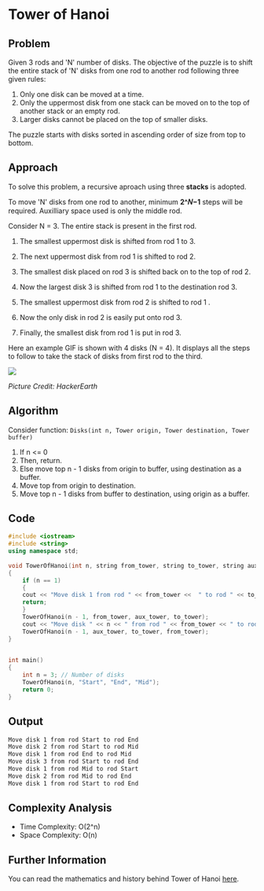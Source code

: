 # Tower of Hanoi

## Problem

Given 3 rods and 'N' number of disks. The objective of the puzzle is to shift the entire stack of 'N' disks from one rod to another rod following three given rules:

1. Only one disk can be moved at a time.
2. Only the uppermost disk from one stack can be moved on to the top of another stack or an empty rod.
3. Larger disks cannot be placed on the top of smaller disks.

The puzzle starts with disks sorted in ascending order of size from top to bottom.

## Approach

To solve this problem, a recursive aproach using three **stacks** is adopted.

To move 'N' disks from one rod to another, minimum **2^𝑁−1** steps will be required. Auxilliary space used is only the middle rod.

Consider N = 3. The entire stack is present in the first rod.

1. The smallest uppermost disk is shifted from rod 1 to 3.

2. The next uppermost disk from rod 1 is shifted to rod 2.

3. The smallest disk placed on rod 3 is shifted back on to the top of rod 2.

4. Now the largest disk 3 is shifted from rod 1 to the destination rod 3.

5. The smallest uppermost disk from rod 2 is shifted to rod 1 .

6. Now the only disk in rod 2 is easily put onto rod 3.

7. Finally, the smallest disk from rod 1 is put in rod 3.

Here an example GIF is shown with 4 disks (N = 4). It displays all the steps to follow to take the stack of disks from first rod to the third.

<img src= "https://www.hackerearth.com/blog/wp-content/uploads/2016/12/Tower-of-hanoi.gif">

*Picture Credit: HackerEarth*

## Algorithm

Consider function: `Disks(int n, Tower origin, Tower destination, Tower buffer)`

1. If n <= 0
2. Then, return.
3. Else move top n - 1 disks from origin to buffer, using destination as a buffer.
4. Move top from origin to destination.
5. Move top n - 1 disks from buffer to destination, using origin as a buffer.

## Code

```C++
#include <iostream> 
#include <string>
using namespace std; 
  
void TowerOfHanoi(int n, string from_tower, string to_tower, string aux_tower)  
{  
    if (n == 1)  
    {  
    cout << "Move disk 1 from rod " << from_tower <<  " to rod " << to_tower<<endl;  
    return;  
    }  
    TowerOfHanoi(n - 1, from_tower, aux_tower, to_tower);  
    cout << "Move disk " << n << " from rod " << from_tower << " to rod " << to_tower << endl;  
    TowerOfHanoi(n - 1, aux_tower, to_tower, from_tower);  
}  
  

int main()  
{  
    int n = 3; // Number of disks  
    TowerOfHanoi(n, "Start", "End", "Mid");  
    return 0;  
}  
```

## Output

```md
Move disk 1 from rod Start to rod End
Move disk 2 from rod Start to rod Mid
Move disk 1 from rod End to rod Mid
Move disk 3 from rod Start to rod End
Move disk 1 from rod Mid to rod Start
Move disk 2 from rod Mid to rod End
Move disk 1 from rod Start to rod End
```

## Complexity Analysis

* Time Complexity: O(2^n)
* Space Complexity: O(n)

## Further Information

You can read the mathematics and history behind Tower of Hanoi [here](https://www.hackerearth.com/blog/developers/tower-hanoi-recursion-game-algorithm-explained/).
